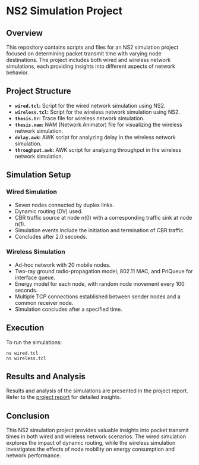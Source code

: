 <!DOCTYPE html>
<html>

<head>
  <title>NS2 Simulation Project</title>
</head>

<body>

  <h1>NS2 Simulation Project</h1>

  <h2>Overview</h2>

  <p>This repository contains scripts and files for an NS2 simulation project focused on determining packet transmit
    time with varying node destinations. The project includes both wired and wireless network simulations, each providing
    insights into different aspects of network behavior.</p>

  <h2>Project Structure</h2>

  <ul>
    <li><strong><code>wired.tcl</code>:</strong> Script for the wired network simulation using NS2.</li>
    <li><strong><code>wireless.tcl</code>:</strong> Script for the wireless network simulation using NS2.</li>
    <li><strong><code>thesis.tr</code>:</strong> Trace file for wireless network simulation.</li>
    <li><strong><code>thesis.nam</code>:</strong> NAM (Network Animator) file for visualizing the wireless network
      simulation.</li>
    <li><strong><code>delay.awk</code>:</strong> AWK script for analyzing delay in the wireless network simulation.</li>
    <li><strong><code>throughput.awk</code>:</strong> AWK script for analyzing throughput in the wireless network
      simulation.</li>
  </ul>

  <h2>Simulation Setup</h2>

  <h3>Wired Simulation</h3>

  <ul>
    <li>Seven nodes connected by duplex links.</li>
    <li>Dynamic routing (DV) used.</li>
    <li>CBR traffic source at node n(0) with a corresponding traffic sink at node n(1).</li>
    <li>Simulation events include the initiation and termination of CBR traffic.</li>
    <li>Concludes after 2.0 seconds.</li>
  </ul>

  <h3>Wireless Simulation</h3>

  <ul>
    <li>Ad-hoc network with 20 mobile nodes.</li>
    <li>Two-ray ground radio-propagation model, 802.11 MAC, and PriQueue for interface queue.</li>
    <li>Energy model for each node, with random node movement every 100 seconds.</li>
    <li>Multiple TCP connections established between sender nodes and a common receiver node.</li>
    <li>Simulation concludes after a specified time.</li>
  </ul>

  <h2>Execution</h2>

  <p>To run the simulations:</p>

  <pre><code>ns wired.tcl
ns wireless.tcl
</code></pre>

  <h2>Results and Analysis</h2>

  <p>Results and analysis of the simulations are presented in the project report. Refer to the <a href="link-to-report">project
      report</a> for detailed insights.</p>

  <h2>Conclusion</h2>

  <p>This NS2 simulation project provides valuable insights into packet transmit times in both wired and wireless network
    scenarios. The wired simulation explores the impact of dynamic routing, while the wireless simulation investigates the
    effects of node mobility on energy consumption and network performance.</p>


</body>

</html>
